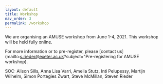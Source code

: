 ```yaml
---
layout: default
title: Workshop
nav_order: 3
permalink: /workshop
---
```


We are organising an AMUSE workshop from June 1-4, 2021.
This workshop will be held fully online.

For more information or to pre-register, please [contact us](mailto:s.rieder@exeter.ac.uk?subject="Pre-registering for AMUSE workshop).

SOC:
Alison Sills,
Anna Lisa Varri,
Amelia Stutz,
Inti Pelupessy,
Martijn Wilhelm,
Simon Portegies Zwart,
Steve McMillan,
Steven Rieder

